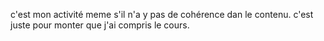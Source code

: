 c'est mon activité meme s'il n'a y pas de cohérence dan le contenu. c'est juste pour monter que j'ai compris le cours.
